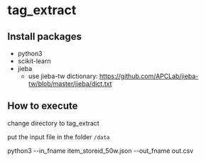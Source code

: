 # tag_extract
## Install packages
- python3
- scikit-learn
- jieba
  - use jieba-tw dictionary: https://github.com/APCLab/jieba-tw/blob/master/jieba/dict.txt

## How to execute

change directory to tag_extract

put the input file in the folder `/data`

python3 --in_fname item_storeid_50w.json --out_fname out.csv
